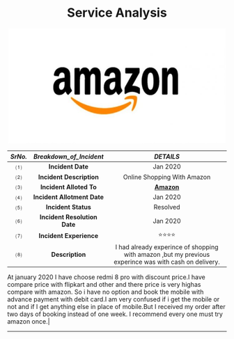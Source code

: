 <h1 align=center>Service Analysis</h1>

<div align="center">
    <img src="https://raw.githubusercontent.com/qayoom321/qayoom321/main/amazon.jpg" alt="img" width=500/>
 </div>
 
 
|***SrNo.***| ***Breakdown_of_Incident***  |    ***DETAILS***  |
| :---: | :------: | :-----: |
⑴|**Incident Date**                  |               Jan 2020                            |
|⑵|**Incident Description**           |              Online Shopping With Amazon                      |
|⑶|**Incident Alloted To**            |  [**Amazon**](http://www.amazon.in/)|
|⑷|**Incident Allotment Date**        |               Jan 2020                          |
|⑸|**Incident Status**                |                 Resolved                             |
|⑹|**Incident Resolution Date**       |                Jan 2020                              |
|⑺|**Incident Experience**            |                  ⭐⭐⭐⭐                      |        
|⑻|**Description** |I had already experince of shopping with amazon ,but my previous experince was with cash on delivery.
At january 2020 I have choose redmi 8 pro with discount price.I have compare price with flipkart and other and there price is very highas compare with amazon.
So i have no option and book the mobile with advance payment with debit card.I am very confused if i get the mobile or not and if I get anything else in place of mobile.But I received my order after two days of booking instead of one week.
I recommend every one must try amazon once.|
****
